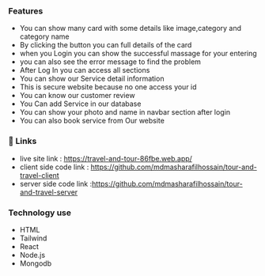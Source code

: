 
### Features

- You can show many card with some details like image,category and category name
- By clicking the button you can full details of the card
- when you Login you can show the successful massage for your  entering
- you can also see the error message to find the problem
- After Log In you can access all sections
- You can show our Service detail information
- This is secure website because no one access your id
- You can know our customer review
- You Can add Service in our database
- You can show your photo and name in navbar section after login
- You can also book service from Our website

### 🔗 Links

- live site link : https://travel-and-tour-86fbe.web.app/
- client side code link : https://github.com/mdmasharafilhossain/tour-and-travel-client
- server side code link :https://github.com/mdmasharafilhossain/tour-and-travel-server


### Technology use
- HTML 
- Tailwind 
- React 
- Node.js
- Mongodb

